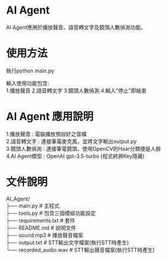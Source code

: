# AI Agent
AI Agent應用於播放聲音、語音轉文字及鏡頭人數偵測功能。

# 使用方法
執行python main.py

輸入使用功能包含:<br>
1.播放聲音
2.語音轉文字
3.鏡頭人數偵測
4.輸入"停止"即結束

# AI Agent 應用說明
1.播放聲音 : 電腦播放預設好之音檔<br>
2.語音轉文字 : 連接筆電麥克風，並將文字輸出output.py<br>
3.鏡頭人數偵測 : 連接筆電鏡頭，使用OpenCV的Haar分類便是人臉<br>
4.AI Agent模型 : OpenAI gpt-3.5-turbo (程式終將Key隱藏)<br>

# 文件說明
AI_Agent/<br>
├── main.py            # 主程式<br>
├── tools.py           # 包含三個模組功能設定<br>
├── requirements.txt   # 套件<br>
├── README.md          # 說明文件<br>
├── sound.mp3          # 播放聲音檔案<br>
├── output.txt         # STT輸出文字檔案(執行STT時產生)<br>
└── recorded_audio.wav # STT輸出聲音檔案(執行STT時產生)<br>
